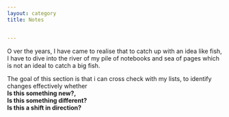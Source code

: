 ```yaml
---
layout: category
title: Notes


---
```

<p class="message">
  <span class="padded-dropcap">O</span> ver the years, I have came to realise that to catch up with an idea like fish, I have to dive into the river of my pile of notebooks and sea of pages which is not an ideal to catch a big fish.
</p>
  
<p class="message">The goal of this section is that i can cross check with my lists, to identify changes effectively whether
<br><strong>Is this something new?, 
<br><strong>Is this something different?</strong>
<br><strong>Is this a shift in direction?</strong>
</p>


